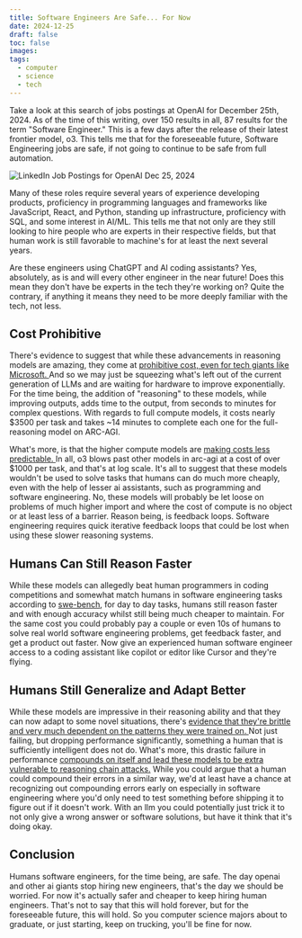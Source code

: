 ```yaml
---
title: Software Engineers Are Safe... For Now
date: 2024-12-25
draft: false
toc: false
images: 
tags:
  - computer
  - science
  - tech
---
```

Take a look at this search of jobs postings at OpenAI for December 25th, 2024. As of the time of this writing, over 150 results in all, 87 results for the term "Software Engineer." This is a few days after the release of their latest frontier model, o3. This tells me that for the foreseeable future, Software Engineering jobs are safe, if not going to continue to be safe from full automation.

![LinkedIn Job Postings for OpenAI Dec 25, 2024](images/linkedin-job-posts-openai.png)

Many of these roles require several years of experience developing products, proficiency in programming languages and frameworks like JavaScript, React, and Python, standing up infrastructure, proficiency with SQL, and some interest in AI/ML. This tells me that not only are they still looking to hire people who are experts in their respective fields, but that human work is still favorable to machine's for at least the next several years. 

Are these engineers using ChatGPT and AI coding assistants? Yes, absolutely, as is and will every other engineer in the near future! Does this mean they don't have be experts in the tech they're working on? Quite the contrary, if anything it means they need to be more deeply familiar with the tech, not less. 

## Cost Prohibitive

There's evidence to suggest that while these advancements in reasoning models are amazing, they come at [prohibitive cost, even for tech giants like Microsoft. ](https://www.barrons.com/articles/openai-o3-model-cost-chatgpt-microsoft-ca040997) And so we may just be squeezing what's left out of the current generation of LLMs and are waiting for hardware to improve exponentially. For the time being, the addition of "reasoning" to these models, while improving outputs, adds time to the output, from seconds to minutes for complex questions. With regards to full compute models, it costs nearly $3500 per task and takes ~14 minutes to complete each one for the full-reasoning model on ARC-AGI. 

What's more, is that the higher compute models are [making costs less predictable. ](https://techcrunch.com/2024/12/23/openais-o3-suggests-ai-models-are-scaling-in-new-ways-but-so-are-the-costs/) In all, o3 blows past other models in arc-agi at a cost of over $1000 per task, and that's at log scale. It's all to suggest that these models wouldn't be used to solve tasks that humans can do much more cheaply, even with the help of lesser ai assistants, such as programming and software engineering. No, these models will probably be let loose on problems of much higher import and where the cost of compute is no object or at least less of a barrier. Reason being, is feedback loops. Software engineering requires quick iterative feedback loops that could be lost when using these slower reasoning systems.

## Humans Can Still Reason Faster

While these models can allegedly beat human programmers in coding competitions and somewhat match humans in software engineering tasks according to [swe-bench](https://www.swebench.com/), for day to day tasks, humans still reason faster and with enough accuracy whilst still being much cheaper to maintain. For the same cost you could probably pay a couple or even 10s of humans to solve real world software engineering problems, get feedback faster, and get a product out faster. Now give an experienced human software engineer access to a coding assistant like copilot or editor like Cursor and they're flying. 

## Humans Still Generalize and Adapt Better

While these models are impressive in their reasoning ability and that they can now adapt to some novel situations, there's [evidence that they're brittle and very much dependent on the patterns they were trained on. ](https://machinelearning.apple.com/research/gsm-symbolic) Not just failing, but dropping performance significantly, something a human that is sufficiently intelligent does not do. What's more, this drastic failure in performance [compounds on itself and lead these models to be extra vulnerable to reasoning chain attacks.](https://arxiv.org/html/2412.11934v1) While you could argue that a human could compound their errors in a similar way, we'd at least have a chance at recognizing out compounding errors early on especially in software engineering where you'd only need to test something before shipping it to figure out if it doesn't work. With an llm you could potentially just trick it to not only give a wrong answer or software solutions, but have it think that it's doing okay.

## Conclusion

Humans software engineers, for the time being, are safe. The day openai and other ai giants stop hiring new engineers, that's the day we should be worried. For now it's actually safer and cheaper to keep hiring human engineers. That's not to say that this will hold forever, but for the foreseeable future, this will hold. So you computer science majors about to graduate, or just starting, keep on trucking, you'll be fine for now.